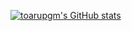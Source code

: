 [![toarupgm's GitHub stats](https://github-readme-stats.vercel.app/api?username=toarupgm)](https://github.com/anuraghazra/github-readme-stats)
